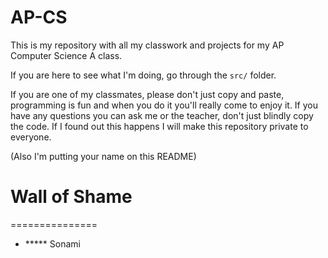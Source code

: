 # AP-CS
This is my repository with all my classwork and projects for my AP Computer Science A class.

If you are here to see what I'm doing, go through the `src/` folder.

If you are one of my classmates, please don't just copy and paste, programming is fun and when you do it you'll really come to enjoy it. If you have any questions you can ask me or the teacher, don't just blindly copy the code. If I found out this happens I will make this repository private to everyone.

(Also I'm putting your name on this README)

# Wall of Shame
===============
* \*\*\*\*\* Sonami
